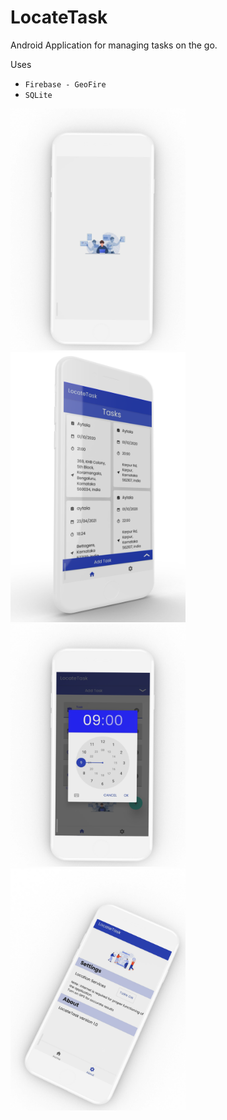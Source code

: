 # LocateTask
Android Application for managing tasks on the go.

Uses
- `Firebase - GeoFire`
- `SQLite`

<p float="left">
<img src="images/splashscreen_mockup.png" width="280"/><img src="images/homescreen_mockup.png" width="280"/>
<img src="images/clock_mockup.png" width="280"/><img src="images/settings_tilt_mockup.png" width="280" />
</p>
